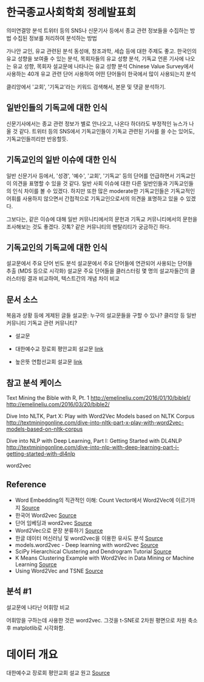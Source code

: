 # 한국종교사회학회 정례발표회

의미연결망 분석
트위터 등의 SNS나 신문기사 등에서 종교 관련 정보들을 수집하는 방법
수집된 정보를 처리하여 분석하는 방법

가나안 교인, 유교 관련된 분석
동성애, 창조과학, 세습 등에 대한 주제도 좋고.
한국인의 유교 성향을 보여줄 수 있는 분석, 목회자들의 유교 성향 분석, 기독교 언론 기사에 나오는 유교 성향, 목회자 설교문에 나타나는 유교 성향 분석
Chinese Value Survey에서 사용하는 40개 유교 관련 단어 사용하여 어떤 단어들이 한국에서 많이 사용되는지 분석


클리앙에서 '교회', '기독교'라는 키워드 검색해서, 본문 및 댓글 분석하기.


## 일반인들의 기독교에 대한 인식

신문기사에서는 종교 관련 정보가 별로 안나오고, 나온다 하더라도 부정적인 뉴스가 나올 것 같다. 
트위터 등의 SNS에서 기독교인들이 기독교 관련된 기사를 쓸 수는 있어도, 기독교인들끼리만 반응할듯.


## 기독교인의 일반 이슈에 대한 인식

일반 신문기사 등에서, '성경', '예수', '교회', '기독교' 등의 단어를 언급하면서 기독교인이 의견을 표명할 수 있을 것 같다. 일반 사회 이슈에 대한 다른 일반인들과 기독교인들의 인식 차이를 볼 수 있겠다.
하지만 또한 많은 moderate한 기독교인들은 기독교적인 어휘를 사용하지 않으면서 간접적으로 기독교인으로서의 의견을 표명하고 있을 수 있겠다.

그보다는, 같은 이슈에 대해 일반 커뮤니티에서의 문헌과 기독교 커뮤니티에서의 문헌을 조사해보는 것도 좋겠다.
갓톡? 같은 커뮤니티의 멘탈리티가 궁금하긴 하다.


## 기독교인의 기독교에 대한 인식

설교문에서 주요 단어 빈도 분석
설교문에서 주요 단어들에 연관되어 사용되는 단어들 추출 (MDS 등으로 시각화)
설교문 주요 단어들을 클러스터링
몇 명의 설교자들간의 클러스터링 결과 비교하여, 텍스트간의 개념 차이 비교


## 문서 소스

복음과 상황 등에 게제된 글들
설교문: 누구의 설교문들을 구할 수 있나?
클리앙 등 일반 커뮤니티
기독교 관련 커뮤니티?

* 설교문

 * 대한예수교 장로회 평안교회 설교문 [link](http://pyeong-an.com/%EC%84%A4%EA%B5%90-%EB%A7%90%EC%94%80-%EC%9B%90%EA%B3%A0/)
 * 높은뜻 연합선교회 설교문 [link](http://www.godswill.or.kr/index.php?mid=media_2003)


## 참고 분석 케이스

Text Mining the Bible with R, Pt. 1
http://emelineliu.com/2016/01/10/bible1/
http://emelineliu.com/2016/03/20/bible2/


Dive Into NLTK, Part X: Play with Word2Vec Models based on NLTK Corpus
http://textminingonline.com/dive-into-nltk-part-x-play-with-word2vec-models-based-on-nltk-corpus


Dive into NLP with Deep Learning, Part I: Getting Started with DL4NLP
http://textminingonline.com/dive-into-nlp-with-deep-learning-part-i-getting-started-with-dl4nlp


word2vec


## Reference

* Word Embedding의 직관적인 이해: Count Vector에서 Word2Vec에 이르기까지 [Source](https://www.nextobe.com/single-post/2017/06/20/Word-Embedding의-직관적인-이해-Count-Vector에서-Word2Vec에-이르기까지)
* 한국어 Word2vec [Source](http://blog.theeluwin.kr/post/146591096133/한국어-word2vec)
* 단어 임베딩과 word2vec [Source](https://datascienceschool.net/view-notebook/6927b0906f884a67b0da9310d3a581ee/)
* Word2Vec으로 문장 분류하기 [Source](https://ratsgo.github.io/natural%20language%20processing/2017/03/08/word2vec/)
* 한글 데이터 머신러닝 및 word2vec을 이용한 유사도 분석 [Source](https://www.nextobe.com/single-post/2017/06/28/한글-데이터-머신러닝-및-word2vec을-이용한-유사도-분석)
* models.word2vec - Deep learning with word2vec [Source](https://radimrehurek.com/gensim/models/word2vec.html)
* SciPy Hierarchical Clustering and Dendrogram Tutorial [Source](https://joernhees.de/blog/2015/08/26/scipy-hierarchical-clustering-and-dendrogram-tutorial/)
* K Means Clustering Example with Word2Vec in Data Mining or Machine Learning [Source](http://ai.intelligentonlinetools.com/ml/k-means-clustering-example-word2vec/)
* Using Word2Vec and TSNE [Source](https://www.jeffreythompson.org/blog/2017/02/13/using-word2vec-and-tsne/)

## 분석 #1

설교문에 나타난 어휘망 비교

어휘망을 구하는데 사용한 것은 word2vec. 그것을 t-SNE로 2차원 평면으로 차원 축소 후 matplotlib로 시각화함.


# 데이터 개요

대한예수교 장로회 평안교회 설교 원고 [Source](http://pyeong-an.com/설교-말씀-원고/)
